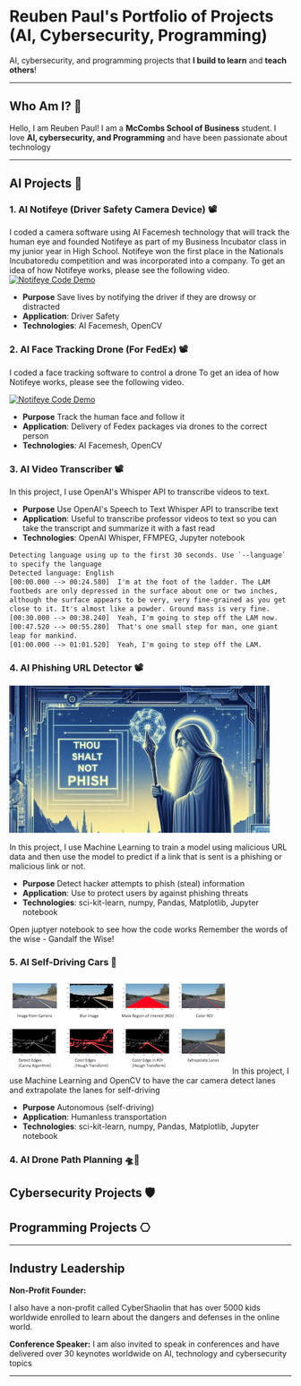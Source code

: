 # Reuben Paul's Portfolio of Projects (AI, Cybersecurity, Programming)

AI, cybersecurity, and programming projects that **I build to learn** and **teach others**!

---
## Who Am I? 🤘

Hello, I am Reuben Paul! I am a **McCombs School of Business** student.
I love **AI, cybersecurity, and Programming** and have been passionate about technology 

---
## AI Projects 🤖

### 1. **AI Notifeye (Driver Safety Camera Device)** 📽️
  I coded a camera software using AI Facemesh technology that will track the human eye and founded Notifeye
  as part of my Business Incubator class in my junior year in High School. Notifeye won the first place in 
  the Nationals Incubatoredu competition and was incorporated into a company. 
  To get an idea of how Notifeye works, please see the following video.
  [![**Notifeye Code Demo**](https://img.youtube.com/vi/2hg6Wzpo1hM/0.jpg)](https://www.youtube.com/watch?v=2hg6Wzpo1hM)
  
  - **Purpose** Save lives by notifying the driver if they are drowsy or distracted
  - **Application**: Driver Safety
  - **Technologies**: AI Facemesh, OpenCV

### 2. **AI Face Tracking Drone (For FedEx)** 📽️
  I coded a face tracking software to control a drone 
  To get an idea of how Notifeye works, please see the following video.
  
  [![**Notifeye Code Demo**](https://img.youtube.com/vi/gDkTH1WnpPI/0.jpg)](https://www.youtube.com/watch?v=gDkTH1WnpPI)
  
  - **Purpose** Track the human face and follow it
  - **Application**: Delivery of Fedex packages via drones to the correct person
  - **Technologies**: AI Facemesh, OpenCV

### 3. **AI Video Transcriber** 📽️
  In this project, I use OpenAI's Whisper API to transcribe videos to text.
  - **Purpose** Use OpenAI's Speech to Text Whisper API to transcribe text
  - **Application**: Useful to transcribe professor videos to text so you can take the transcript and summarize it with a fast read
  - **Technologies**: OpenAI Whisper, FFMPEG, Jupyter notebook
  ```
  Detecting language using up to the first 30 seconds. Use `--language` to specify the language
  Detected language: English
  [00:00.000 --> 00:24.580]  I'm at the foot of the ladder. The LAM footbeds are only depressed in the surface about one or two inches, although the surface appears to be very, very fine-grained as you get close to it. It's almost like a powder. Ground mass is very fine.
  [00:30.000 --> 00:38.240]  Yeah, I'm going to step off the LAM now.
  [00:47.520 --> 00:55.280]  That's one small step for man, one giant leap for mankind.
  [01:00.000 --> 01:01.520]  Yeah, I'm going to step off the LAM.
  ```

### 4. **AI Phishing URL Detector** 📽️
![Gandalf The Wise](4-ai-phishing-url-detector/gandalf-thou-shalt-not-phish-small.png)

In this project, I use Machine Learning to train a model using malicious URL data and then use the model to predict if a link that is sent is a phishing or malicious link or not. 
  
  - **Purpose** Detect hacker attempts to phish (steal) information
  - **Application**: Use to protect users by against phishing threats
  - **Technologies**: sci-kit-learn, numpy, Pandas, Matplotlib, Jupyter notebook
  
  Open juptyer notebook to see how the code works
  Remember the words of the wise - Gandalf the Wise!

### 5. **AI Self-Driving Cars** 🚗 
![Self-Driving Cars](5-ai-self-driving-cars/car-lanes-finder-steps-small.png)
  In this project, I use Machine Learning and OpenCV to have the car camera detect lanes and extrapolate the lanes for self-driving
  - **Purpose** Autonomous (self-driving) 
  - **Application**: Humanless transportation
  - **Technologies**: sci-kit-learn, numpy, Pandas, Matplotlib, Jupyter notebook

### 4. **AI Drone Path Planning** 🛸🧭


## Cybersecurity Projects 🛡️


## Programming Projects ⎔


---

## Industry Leadership
**Non-Profit Founder:** 

I also have a non-profit called CyberShaolin that has over 5000 kids worldwide enrolled to learn about the dangers and defenses in the online world. 

**Conference Speaker:**
I am also invited to speak in conferences and have delivered over 30 keynotes worldwide on AI, technology and cybersecurity topics

---

